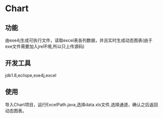 # Chart

## 功能
由exe4j生成可执行文件，读取excel表各列数据，并且实时生成动态图表(由于exe文件需要加入jre环境,所以只上传源码)
## 开发工具
jdk1.8,eclispe,exe4j,excel
## 使用
导入Chart项目，运行ExcelPath.java,选择data.xls文件,选择通道，确认之后返回动态图表。
